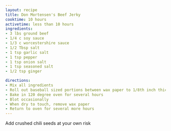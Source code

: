 ```yaml
---
layout: recipe
title: Don Mortensen's Beef Jerky
cooktime: 10 hours
activetime: less than 10 hours
ingredients:
- 3 lbs ground beef
- 1/4 c soy sauce
- 1/3 c worcestershire sauce
- 1/2 Tbsp salt
- 1 tsp garlic salt
- 1 tsp pepper
- 1 tsp onion salt
- 1 tsp seasoned salt
- 1/2 tsp ginger

directions:
- Mix all ingredients
- Roll out baseball sized portions between wax paper to 1/8th inch thick
- Bake in 120 degree oven for several hours
- Blot occasionally
- When dry to touch, remove wax paper
- Return to oven for several more hours
---
```

Add crushed chili seeds at your own risk